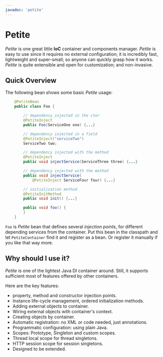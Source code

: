 ```yaml
---
javadoc: 'petite'
---
```


# Petite

*Petite* is one great little **IoC** container and components manager. *Petite* is easy to use since it requires no external configuration; it is incredibly fast, lightweight and super-small; so anyone can quickly grasp how it works. *Petite* is quite extensible and open for customization; and non-invasive.

## Quick Overview

The following bean shows some basic *Petite* usage:

~~~~~ java
    @PetiteBean
    public class Foo {

        // dependency injected in the ctor
    	@PetiteInject
    	public Foo(ServiceOne one) {...}

        // dependency injected in a field
    	@PetiteInject("serviceTwo")
    	ServiceTwo two;

        // dependency injected with the method
    	@PetiteInject
    	public void injectService(ServiceThree three) {...}

        // dependency injected with the method
        public void injectService(
            @PetiteInject ServiceFour four) {...}

        // initialization method
    	@PetiteInitMethod
    	public void init() {...}

    	public void foo() {
    	}
    }
~~~~~

`Foo` is *Petite* bean that defines several _injection points_,
for different depending services from the container. Put this bean in the classpath and let `PetiteContainer` find it and register as a bean. Or register it manually if you like that way more.

## Why should I use it?

*Petite* is one of the lightest Java DI container around. Still, it
supports sufficient most of features offered by other containers.

Here are the key features:

+ property, method and constructor injection points.
+ Instance life-cycle management, ordered initialization methods.
+ Adding external objects to container.
+ Wiring external objects with container's context.
+ Creating objects by container.
+ Automatic registration: no XML or code needed, just annotations.
+ Programmatic configuration: using plain Java.
+ Scopes: Prototype, Singleton and custom scopes.
+ Thread local scope for thread singletons.
+ HTTP session scope for session singletons.
+ Designed to be extended.

